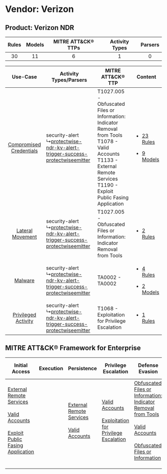 Vendor: Verizon
===============
Product: Verizon NDR
--------------------
| Rules | Models | MITRE ATT&CK® TTPs | Activity Types | Parsers |
|:-----:|:------:|:------------------:|:--------------:|:-------:|
|  30   |   11   |         6          |       1        |    0    |

|    Use-Case    | Activity Types/Parsers    | MITRE ATT&CK® TTP    | Content    |
|:----:| ---- | ---- | ---- |
| [Compromised Credentials](../../../UseCases/uc_compromised_credentials.md) |  security-alert<br> ↳[protectwise-ndr-kv-alert-trigger-success-protectwiseemitter](Ps/pC_protectwisendrkvalerttriggersuccessprotectwiseemitter.md)<br> | T1027.005 - Obfuscated Files or Information: Indicator Removal from Tools<br>T1078 - Valid Accounts<br>T1133 - External Remote Services<br>T1190 - Exploit Public Fasing Application<br> | [<ul><li>23 Rules</li></ul><ul><li>9 Models</li></ul>](RM/r_m_verizon_verizon_ndr_Compromised_Credentials.md) |
|        [Lateral Movement](../../../UseCases/uc_lateral_movement.md)        |  security-alert<br> ↳[protectwise-ndr-kv-alert-trigger-success-protectwiseemitter](Ps/pC_protectwisendrkvalerttriggersuccessprotectwiseemitter.md)<br> | T1027.005 - Obfuscated Files or Information: Indicator Removal from Tools<br>    | [<ul><li>2 Rules</li></ul>](RM/r_m_verizon_verizon_ndr_Lateral_Movement.md)    |
|    [Malware](../../../UseCases/uc_malware.md)    |  security-alert<br> ↳[protectwise-ndr-kv-alert-trigger-success-protectwiseemitter](Ps/pC_protectwisendrkvalerttriggersuccessprotectwiseemitter.md)<br> | TA0002 - TA0002<br>    | [<ul><li>4 Rules</li></ul><ul><li>2 Models</li></ul>](RM/r_m_verizon_verizon_ndr_Malware.md)    |
|     [Privileged Activity](../../../UseCases/uc_privileged_activity.md)     |  security-alert<br> ↳[protectwise-ndr-kv-alert-trigger-success-protectwiseemitter](Ps/pC_protectwisendrkvalerttriggersuccessprotectwiseemitter.md)<br> | T1068 - Exploitation for Privilege Escalation<br>    | [<ul><li>1 Rules</li></ul>](RM/r_m_verizon_verizon_ndr_Privileged_Activity.md)    |

MITRE ATT&CK® Framework for Enterprise
--------------------------------------
| Initial Access                                                                                                                                                                                                                         | Execution | Persistence                                                                                                                                      | Privilege Escalation                                                                                                                                          | Defense Evasion                                                                                                                                                                                                                                                               | Credential Access | Discovery | Lateral Movement | Collection | Command and Control | Exfiltration | Impact |
| -------------------------------------------------------------------------------------------------------------------------------------------------------------------------------------------------------------------------------------- | --------- | ------------------------------------------------------------------------------------------------------------------------------------------------ | ------------------------------------------------------------------------------------------------------------------------------------------------------------- | ----------------------------------------------------------------------------------------------------------------------------------------------------------------------------------------------------------------------------------------------------------------------------- | ----------------- | --------- | ---------------- | ---------- | ------------------- | ------------ | ------ |
| [External Remote Services](https://attack.mitre.org/techniques/T1133)<br><br>[Valid Accounts](https://attack.mitre.org/techniques/T1078)<br><br>[Exploit Public Fasing Application](https://attack.mitre.org/techniques/T1190)<br><br> |           | [External Remote Services](https://attack.mitre.org/techniques/T1133)<br><br>[Valid Accounts](https://attack.mitre.org/techniques/T1078)<br><br> | [Valid Accounts](https://attack.mitre.org/techniques/T1078)<br><br>[Exploitation for Privilege Escalation](https://attack.mitre.org/techniques/T1068)<br><br> | [Obfuscated Files or Information: Indicator Removal from Tools](https://attack.mitre.org/techniques/T1027/005)<br><br>[Valid Accounts](https://attack.mitre.org/techniques/T1078)<br><br>[Obfuscated Files or Information](https://attack.mitre.org/techniques/T1027)<br><br> |                   |           |                  |            |                     |              |        |